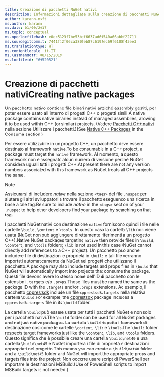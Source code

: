 ```yaml
---
title: Creazione di pacchetti NuGet nativi
description: Informazioni dettagliate sulla creazione di pacchetti NuGet nativi che contengono codice C++ anziché codice gestito, da usare in progetti C++.
author: karann-msft
ms.author: karann
ms.date: 01/09/2017
ms.topic: conceptual
ms.openlocfilehash: e0ec5323f7be53bef6637ad69540a66abbf22711
ms.sourcegitcommit: 7441f12f06ca380feb87c6192ec69f6108f43ee3
ms.translationtype: HT
ms.contentlocale: it-IT
ms.lasthandoff: 08/15/2019
ms.locfileid: "69520521"
---
```

# <a name="creating-native-packages"></a><span data-ttu-id="a522a-103">Creazione di pacchetti nativi</span><span class="sxs-lookup"><span data-stu-id="a522a-103">Creating native packages</span></span>

<span data-ttu-id="a522a-104">Un pacchetto nativo contiene file binari nativi anziché assembly gestiti, per poter essere usato all'interno di progetti C++ o progetti simili.</span><span class="sxs-lookup"><span data-stu-id="a522a-104">A native package contains native binaries instead of managed assemblies, allowing it to be used within C++ (or similar) projects.</span></span> <span data-ttu-id="a522a-105">(Vedere [Pacchetti C++ nativi](../consume-packages/finding-and-choosing-packages.md#native-c-packages) nella sezione Utilizzare i pacchetti.)</span><span class="sxs-lookup"><span data-stu-id="a522a-105">(See [Native C++ Packages](../consume-packages/finding-and-choosing-packages.md#native-c-packages) in the Consume section.)</span></span>

<span data-ttu-id="a522a-106">Per essere utilizzabile in un progetto C++, un pacchetto deve essere destinato al framework `native`.</span><span class="sxs-lookup"><span data-stu-id="a522a-106">To be consumable in a C++ project, a package must target the `native` framework.</span></span> <span data-ttu-id="a522a-107">Al momento, a questo framework non è assegnato alcun numero di versione perché NuGet considera uguali tutti i progetti C++.</span><span class="sxs-lookup"><span data-stu-id="a522a-107">At present there are not any version numbers associated with this framework as NuGet treats all C++ projects the same.</span></span>

> [!Note]
> <span data-ttu-id="a522a-108">Assicurarsi di includere *native* nella sezione `<tags>` del file `.nuspec` per aiutare gli altri sviluppatori a trovare il pacchetto eseguendo una ricerca in base a tale tag.</span><span class="sxs-lookup"><span data-stu-id="a522a-108">Be sure to include *native* in the `<tags>` section of your `.nuspec` to help other developers find your package by searching on that tag.</span></span>

<span data-ttu-id="a522a-109">I pacchetti NuGet nativi con destinazione `native` forniscono quindi i file nelle cartelle `\build`, `\content` e `\tools`. In questo caso la cartella `\lib` non viene usata (NuGet non può aggiungere direttamente riferimenti a un progetto C++).</span><span class="sxs-lookup"><span data-stu-id="a522a-109">Native NuGet packages targeting `native` then provide files in `\build`, `\content`, and `\tools` folders; `\lib` is not used in this case (NuGet cannot directly add references to a C++ project).</span></span> <span data-ttu-id="a522a-110">Un pacchetto può anche includere file di destinazioni e proprietà in `\build` e tali file verranno importati automaticamente da NuGet nei progetti che utilizzano il pacchetto.</span><span class="sxs-lookup"><span data-stu-id="a522a-110">A package may also include targets and props files in `\build` that NuGet will automatically import into projects that consume the package.</span></span> <span data-ttu-id="a522a-111">Questi file devono avere lo stesso nome dell'ID di pacchetto con le estensioni `.targets` e/o `.props`.</span><span class="sxs-lookup"><span data-stu-id="a522a-111">Those files must be named the same as the package ID with the `.targets` and/or `.props` extensions.</span></span> <span data-ttu-id="a522a-112">Ad esempio, il pacchetto [cpprestsdk](https://nuget.org/packages/cpprestsdk/) include un file `cpprestsdk.targets` nella relativa cartella `\build`.</span><span class="sxs-lookup"><span data-stu-id="a522a-112">For example, the [cpprestsdk](https://nuget.org/packages/cpprestsdk/) package includes a `cpprestsdk.targets` file in its `\build` folder.</span></span>

<span data-ttu-id="a522a-113">La cartella `\build` può essere usata per tutti i pacchetti NuGet e non solo per i pacchetti nativi.</span><span class="sxs-lookup"><span data-stu-id="a522a-113">The `\build` folder can be used for all NuGet packages and not just native packages.</span></span> <span data-ttu-id="a522a-114">La cartella `\build` rispetta i framework di destinazione così come le cartelle `\content`, `\lib` e `\tools`.</span><span class="sxs-lookup"><span data-stu-id="a522a-114">The `\build` folder respects target frameworks just like the `\content`, `\lib`, and `\tools` folders.</span></span> <span data-ttu-id="a522a-115">Questo significa che è possibile creare una cartella `\build\net40` e una cartella `\build\net45` e NuGet importerà i file di proprietà e destinazioni appropriati nel progetto.</span><span class="sxs-lookup"><span data-stu-id="a522a-115">This means you can create a `\build\net40` folder and a `\build\net45` folder and NuGet will import the appropriate props and targets files into the project.</span></span> <span data-ttu-id="a522a-116">Non occorre usare script di PowerShell per importare le destinazioni MSBuild.</span><span class="sxs-lookup"><span data-stu-id="a522a-116">(Use of PowerShell scripts to import MSBuild targets is not needed.)</span></span>

